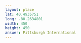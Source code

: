 ```yaml
---
layout: place
lat: 40.4935751
long: -80.2634801
width: 450
height: 450
answer: Pittsburgh International
---
```


